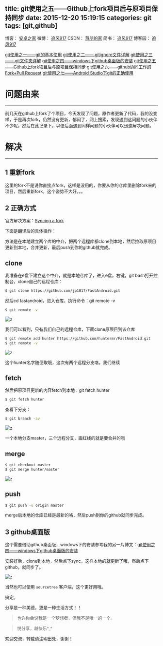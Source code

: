 title: git使用之五——Github上fork项目后与原项目保持同步
date: 2015-12-20 15:19:15
categories: git
tags: [git,github]
---

博客：	[安卓之家](http://jp1017.gitcafe.io/)
微博：	[追风917](http://weibo.com/1321395433/profile?topnav=1&wvr=6)
CSDN：	[蒋朋的家](http://blog.csdn.net/u010331406)
简书：	[追风917](http://www.jianshu.com/users/8cb49b5ad78b/latest_articles)
博客园：	[追风917](http://www.cnblogs.com/jp1017/)


[git使用之一——git的基本使用](http://jp1017.gitcafe.io/2015/12/20/git%E4%BD%BF%E7%94%A8%E4%B9%8B%E4%B8%80%E2%80%94%E2%80%94git%E7%9A%84%E5%9F%BA%E6%9C%AC%E4%BD%BF%E7%94%A8/)
[git使用之二——.gitignore文件详解](http://jp1017.gitcafe.io/2015/12/20/git%E4%BD%BF%E7%94%A8%E4%B9%8B%E4%BA%8C%E2%80%94%E2%80%94-gitignore%E6%96%87%E4%BB%B6%E8%AF%A6%E8%A7%A3/)
[git使用之三——.git文件夹详解](http://jp1017.gitcafe.io/2015/12/20/git%E4%BD%BF%E7%94%A8%E4%B9%8B%E4%B8%89%E2%80%94%E2%80%94-git%E6%96%87%E4%BB%B6%E5%A4%B9%E8%AF%A6%E8%A7%A3/)
[git使用之四——windows下github桌面版的安装](http://jp1017.gitcafe.io/2015/12/20/git%E4%BD%BF%E7%94%A8%E4%B9%8B%E5%9B%9B%E2%80%94%E2%80%94windows%E4%B8%8Bgithub%E6%A1%8C%E9%9D%A2%E7%89%88%E7%9A%84%E5%AE%89%E8%A3%85/)
[git使用之五——Github上fork项目后与原项目保持同步](http://jp1017.gitcafe.io/2015/12/20/git%E4%BD%BF%E7%94%A8%E4%B9%8B%E4%BA%94%E2%80%94%E2%80%94Github%E4%B8%8Afork%E9%A1%B9%E7%9B%AE%E5%90%8E%E4%B8%8E%E5%8E%9F%E9%A1%B9%E7%9B%AE%E4%BF%9D%E6%8C%81%E5%90%8C%E6%AD%A5/)
[git使用之六——github协同工作的Fork+Pull Request](http://jp1017.gitcafe.io/2015/12/20/git%E4%BD%BF%E7%94%A8%E4%B9%8B%E5%85%AD%E2%80%94%E2%80%94github%E5%8D%8F%E5%90%8C%E5%B7%A5%E4%BD%9C%E7%9A%84Fork-Pull-Request/)
[git使用之七——Android Studio下git的正确使用](http://jp1017.gitcafe.io/2015/12/20/git%E4%BD%BF%E7%94%A8%E4%B9%8B%E4%B8%83%E2%80%94%E2%80%94Android-Studio%E4%B8%8Bgit%E7%9A%84%E6%AD%A3%E7%A1%AE%E4%BD%BF%E7%94%A8/)

# 问题由来
---

前几天在github上fork了个项目，今天发现了问题，原作者更新了代码，我的没变样，于是再次fork，仍然没有更新，郁闷了，网上搜索，发现遇到这问题的小伙伴不少呢，然后在此记录下，以便后面遇到同样问题的小伙伴可以迅速解决问题。

<!--more-->

# 解决
---

1 重新fork
---

这里的fork不是说你直接点fork，这样是没用的，你要从你的仓库里删除fork来的项目，然后重新fork，这个姿势不大好。。。

2 正确方式
---

官方解决方案：[Syncing a fork](https://help.github.com/articles/syncing-a-fork/)

下面是翻译后的具体操作：

方法是在本地建立两个库的中介，把两个远程库都clone到本地，然后拉取原项目更新到本地，合并更新，最后push到你的github就完成。

## clone

我准备在e盘下建立这个中介，就是本地仓库了，进入e盘，右键，git bash打开控制台，clone自己的远程仓库：

``` bash
$ git clone https://github.com/jp1017/FastAndroid.git
```

然后cd fastandroid，进入仓库，执行命令：git remote -v 

``` bash
$ git remote -v 
```

![z](http://7xlah4.com1.z0.glb.clouddn.com/20150926162833.png)

我们可以看到，只有我们自己的远程仓库，下面clone原项目到该仓库

``` bash
$ git remote add hunter https://github.com/huntermr/FastAndroid.git
$ git remote -v
```

![z](http://7xlah4.com1.z0.glb.clouddn.com/20150926155727.png)

这个hunter名字随便取哦，这次有两个远程分支咯，我们继续

## fetch

然后把原项目更新的内容fetch到本地：git fetch hunter

``` bash
$ git fetch hunter
```

查看下分支：

``` bash
$ git branch -av
```

![z](http://7xlah4.com1.z0.glb.clouddn.com/20150926163813.png)

一个本地分支master，三个远程分支，画红线的就是要合并的哦

## merge

``` bash
$ git checkout master
$ git merge hunter/master
```

![z](http://7xlah4.com1.z0.glb.clouddn.com/20150926164157.png)

## push

``` bash
$ git push -u origin master
```

merge后本地的仓库已经是最新的咯，然后push到你的github就同步完成。

3 github桌面版
---

这个需要借助github桌面版，windows下的安装参考我的另一片博文：[git使用之四——windows下github桌面版的安装](http://jp1017.gitcafe.io/2015/09/18/git%E4%BD%BF%E7%94%A8%E4%B9%8B%E5%9B%9B%E2%80%94%E2%80%94windows%E4%B8%8Bgithub%E6%A1%8C%E9%9D%A2%E7%89%88%E7%9A%84%E5%AE%89%E8%A3%85/)


安装好后，clone到本地，然后点下sync，这样本地的就更新了哦，然后点下github，就同步了。

![z](http://7xlah4.com1.z0.glb.clouddn.com/20150926152116.png)

当然也可以使用 `sourcetree` 客户端，这个更好用哦。

搞定。

分享是一种美德，更是一种生活方式！！

>也许你会说我是一个梦想者，但我不是唯一的一个。

>悦分享，越快乐^_^

欢迎交流，转载请注明出处，谢谢！
